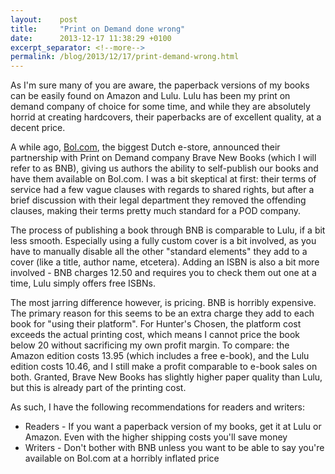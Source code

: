 ```yaml
---
layout:    post
title:     "Print on Demand done wrong"
date:      2013-12-17 11:38:29 +0100
excerpt_separator: <!--more-->
permalink: /blog/2013/12/17/print-demand-wrong.html
---
```


As I'm sure many of you are aware, the paperback versions of my books can be easily found on Amazon and Lulu. Lulu has been my print on demand company of choice for some time, and while they are absolutely horrid at creating hardcovers, their paperbacks are of excellent quality, at a decent price.

<!--more-->
A while ago, [Bol.com](http://bol.com), the biggest Dutch e-store, announced their partnership with Print on Demand company Brave New Books (which I will refer to as BNB), giving us authors the ability to self-publish our books and have them available on Bol.com. I was a bit skeptical at first: their terms of service had a few vague clauses with regards to shared rights, but after a brief discussion with their legal department they removed the offending clauses, making their terms pretty much standard for a POD company.

The process of publishing a book through BNB is comparable to Lulu, if a bit less smooth. Especially using a fully custom cover is a bit involved, as you have to manually disable all the other &quot;standard elements&quot; they add to a cover (like a title, author name, etcetera). Adding an ISBN is also a bit more involved - BNB charges 12.50 and requires you to check them out one at a time, Lulu simply offers free ISBNs.

The most jarring difference however, is pricing. BNB is horribly expensive. The primary reason for this seems to be an extra charge they add to each book for &quot;using their platform&quot;. For Hunter's Chosen, the platform cost exceeds the actual printing cost, which means I cannot price the book below 20 without sacrificing my own profit margin. To compare: the Amazon edition costs 13.95 (which includes a free e-book), and the Lulu edition costs 10.46, and I still make a profit comparable to e-book sales on both. Granted, Brave New Books has slightly higher paper quality than Lulu, but this is already part of the printing cost.

As such, I have the following recommendations for readers and writers:
* Readers - If you want a paperback version of my books, get it at Lulu or Amazon. Even with the higher shipping costs you'll save money
* Writers - Don't bother with BNB unless you want to be able to say you're available on Bol.com at a horribly inflated price

